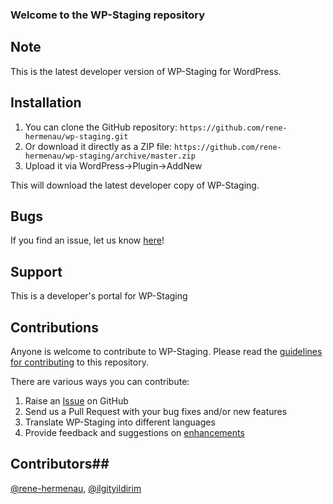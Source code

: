 ### Welcome to the WP-Staging repository

## Note ##

This is the latest developer version of WP-Staging for WordPress. 

## Installation ##

1. You can clone the GitHub repository: `https://github.com/rene-hermenau/wp-staging.git`
2. Or download it directly as a ZIP file: `https://github.com/rene-hermenau/wp-staging/archive/master.zip`
3. Upload it via WordPress->Plugin->AddNew

This will download the latest developer copy of WP-Staging.

## Bugs ##
If you find an issue, let us know [here](https://github.com/rene-hermenau/wp-staging/issues?state=open)!

## Support ##
This is a developer's portal for WP-Staging

## Contributions ##
Anyone is welcome to contribute to WP-Staging. Please read the [guidelines for contributing](https://github.com/rene-hermenau/wp-staging/blob/master/CONTRIBUTING.md) to this repository.

There are various ways you can contribute:

1. Raise an [Issue](https://github.com/rene-hermenau/wp-staging/issues) on GitHub
2. Send us a Pull Request with your bug fixes and/or new features
3. Translate WP-Staging into different languages
4. Provide feedback and suggestions on [enhancements](https://github.com/rene-hermenau/wp-staging/issues?direction=desc&labels=Enhancement&page=1&sort=created&state=open)

## Contributors## 
[@rene-hermenau](https://github.com/rene-hermenau), [@ilgityildirim](https://github.com/ilgityildirim)
